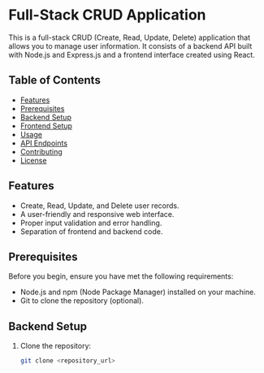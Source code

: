 # Full-Stack CRUD Application

This is a full-stack CRUD (Create, Read, Update, Delete) application that allows you to manage user information. It consists of a backend API built with Node.js and Express.js and a frontend interface created using React.

## Table of Contents

- [Features](#features)
- [Prerequisites](#prerequisites)
- [Backend Setup](#backend-setup)
- [Frontend Setup](#frontend-setup)
- [Usage](#usage)
- [API Endpoints](#api-endpoints)
- [Contributing](#contributing)
- [License](#license)

## Features

- Create, Read, Update, and Delete user records.
- A user-friendly and responsive web interface.
- Proper input validation and error handling.
- Separation of frontend and backend code.

## Prerequisites

Before you begin, ensure you have met the following requirements:

- Node.js and npm (Node Package Manager) installed on your machine.
- Git to clone the repository (optional).

## Backend Setup

1. Clone the repository:

   ```bash
   git clone <repository_url>



